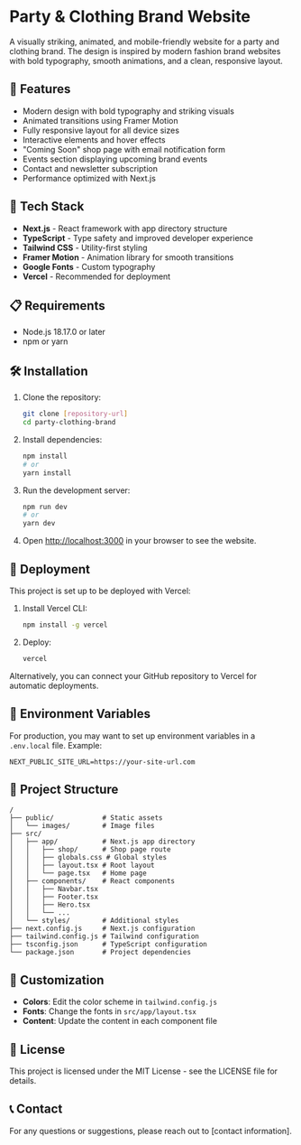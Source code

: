 # Party & Clothing Brand Website

A visually striking, animated, and mobile-friendly website for a party and clothing brand. The design is inspired by modern fashion brand websites with bold typography, smooth animations, and a clean, responsive layout.

## 🚀 Features

- Modern design with bold typography and striking visuals
- Animated transitions using Framer Motion
- Fully responsive layout for all device sizes
- Interactive elements and hover effects
- "Coming Soon" shop page with email notification form
- Events section displaying upcoming brand events
- Contact and newsletter subscription
- Performance optimized with Next.js 

## 🔧 Tech Stack

- **Next.js** - React framework with app directory structure
- **TypeScript** - Type safety and improved developer experience
- **Tailwind CSS** - Utility-first styling
- **Framer Motion** - Animation library for smooth transitions
- **Google Fonts** - Custom typography
- **Vercel** - Recommended for deployment

## 📋 Requirements

- Node.js 18.17.0 or later
- npm or yarn

## 🛠️ Installation

1. Clone the repository:
   ```bash
   git clone [repository-url]
   cd party-clothing-brand
   ```

2. Install dependencies:
   ```bash
   npm install
   # or
   yarn install
   ```

3. Run the development server:
   ```bash
   npm run dev
   # or
   yarn dev
   ```

4. Open [http://localhost:3000](http://localhost:3000) in your browser to see the website.

## 🚀 Deployment

This project is set up to be deployed with Vercel:

1. Install Vercel CLI:
   ```bash
   npm install -g vercel
   ```

2. Deploy:
   ```bash
   vercel
   ```

Alternatively, you can connect your GitHub repository to Vercel for automatic deployments.

## 🧪 Environment Variables

For production, you may want to set up environment variables in a `.env.local` file. Example:

```env
NEXT_PUBLIC_SITE_URL=https://your-site-url.com
```

## 📁 Project Structure

```
/
├── public/            # Static assets
│   └── images/        # Image files
├── src/
│   ├── app/           # Next.js app directory
│   │   ├── shop/      # Shop page route
│   │   ├── globals.css # Global styles
│   │   ├── layout.tsx # Root layout
│   │   └── page.tsx   # Home page
│   ├── components/    # React components
│   │   ├── Navbar.tsx
│   │   ├── Footer.tsx
│   │   ├── Hero.tsx
│   │   └── ...
│   └── styles/        # Additional styles
├── next.config.js     # Next.js configuration
├── tailwind.config.js # Tailwind configuration
├── tsconfig.json      # TypeScript configuration
└── package.json       # Project dependencies
```

## 🎨 Customization

- **Colors**: Edit the color scheme in `tailwind.config.js`
- **Fonts**: Change the fonts in `src/app/layout.tsx`
- **Content**: Update the content in each component file

## 📝 License

This project is licensed under the MIT License - see the LICENSE file for details.

## 📞 Contact

For any questions or suggestions, please reach out to [contact information].

